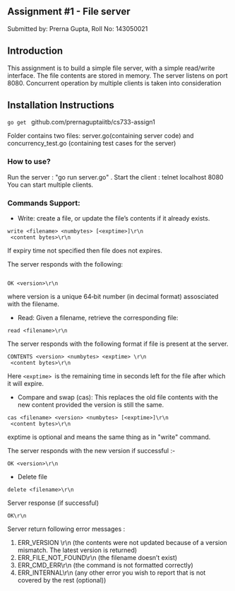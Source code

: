 ## Assignment #1 - File server 
Submitted by: Prerna Gupta, Roll No: 143050021

## Introduction

This assignment is to build a simple file server, with a simple read/write interface. The file contents are stored in memory. The server listens on port 8080. Concurrent operation by multiple clients is taken into consideration

## Installation Instructions
<code>go get </code> github.com/prernaguptaiitb/cs733-assign1

Folder contains two files: server.go(containing server code) and concurrency_test.go (containing test cases for the server)

### How to use?
Run the server : "go run server.go" .
Start the client : telnet localhost 8080</br>
You can start multiple clients.</br>

### Commands Support:
* Write: create a file, or update the file’s contents if it already exists.
```
write <filename> <numbytes> [<exptime>]\r\n
 <content bytes>\r\n
```
If expiry time not specified then file does not expires.

The server responds with the following:

```

OK <version>\r\n

``````
where version is a unique 64‐bit number (in decimal format) assosciated with the
filename.

* Read: Given a filename, retrieve the corresponding file:
```
read <filename>\r\n
```
The server responds with the following format if file is present at the server.
```
CONTENTS <version> <numbytes> <exptime> \r\n
 <content bytes>\r\n  
```
Here ```<exptime> ```is the remaining time in seconds left for the file after which it will expire.

* Compare and swap (cas): This replaces the old file contents with the new content
provided the version is still the same.
```
cas <filename> <version> <numbytes> [<exptime>]\r\n
 <content bytes>\r\n
```
exptime is optional and means the same thing as in "write" command.

The server responds with the new version if successful :-
```
OK <version>\r\n
```
* Delete file
```
delete <filename>\r\n
```
Server response (if successful)
```
OK\r\n
```
Server return following error messages :
1. ERR_VERSION <newversion>\r\n (the contents were not updated because of a
version mismatch. The latest version is returned)
2. ERR_FILE_NOT_FOUND\r\n (the filename doesn’t exist)
3. ERR_CMD_ERR\r\n (the command is not formatted correctly)
4. ERR_INTERNAL\r\n (any other error you wish to report that is not covered by the
rest (optional))

